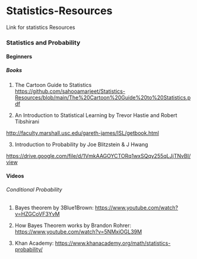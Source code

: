 # Statistics-Resources
Link for statistics Resources

### Statistics and Probability 

#### Beginners

##### Books

1. The Cartoon Guide to Statistics
https://github.com/sahooamarjeet/Statistics-Resources/blob/main/The%20Cartoon%20Guide%20to%20Statistics.pdf

2. An Introduction to Statistical Learning by Trevor Hastie and Robert Tibshirani

http://faculty.marshall.usc.edu/gareth-james/ISL/getbook.html

3. Introduction to Probability by Joe Blitzstein & J Hwang

https://drive.google.com/file/d/1VmkAAGOYCTORq1wxSQqy255qLJjTNvBI/view



#### Videos

###### Conditional Probability 

1. Bayes theorem by 3Blue1Brown: https://www.youtube.com/watch?v=HZGCoVF3YvM

2. How Bayes Theorem works by Brandon Rohrer: https://www.youtube.com/watch?v=5NMxiOGL39M

3. Khan Academy: https://www.khanacademy.org/math/statistics-probability/
